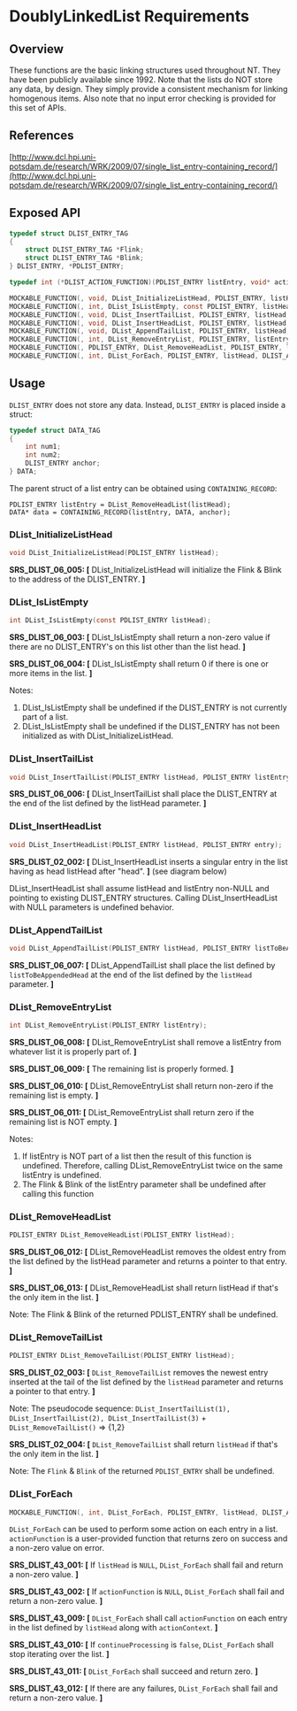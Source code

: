 DoublyLinkedList Requirements
================

## Overview

These functions are the basic linking structures used throughout NT.
They have been publicly available since 1992.
Note that the lists do NOT store any data, by design.
They simply provide a consistent mechanism for linking homogenous items. Also note that no input error checking is provided for this set of APIs.

## References

[http://www.dcl.hpi.uni-potsdam.de/research/WRK/2009/07/single_list_entry-containing_record/](http://www.dcl.hpi.uni-potsdam.de/research/WRK/2009/07/single_list_entry-containing_record/)

## Exposed API
```c
typedef struct DLIST_ENTRY_TAG
{
    struct DLIST_ENTRY_TAG *Flink;
    struct DLIST_ENTRY_TAG *Blink;
} DLIST_ENTRY, *PDLIST_ENTRY;

typedef int (*DLIST_ACTION_FUNCTION)(PDLIST_ENTRY listEntry, void* actionContext, bool* continueProcessing);

MOCKABLE_FUNCTION(, void, DList_InitializeListHead, PDLIST_ENTRY, listHead);
MOCKABLE_FUNCTION(, int, DList_IsListEmpty, const PDLIST_ENTRY, listHead);
MOCKABLE_FUNCTION(, void, DList_InsertTailList, PDLIST_ENTRY, listHead, PDLIST_ENTRY, listEntry);
MOCKABLE_FUNCTION(, void, DList_InsertHeadList, PDLIST_ENTRY, listHead, PDLIST_ENTRY, listEntry);
MOCKABLE_FUNCTION(, void, DList_AppendTailList, PDLIST_ENTRY, listHead, PDLIST_ENTRY, ListToAppend);
MOCKABLE_FUNCTION(, int, DList_RemoveEntryList, PDLIST_ENTRY, listEntry);
MOCKABLE_FUNCTION(, PDLIST_ENTRY, DList_RemoveHeadList, PDLIST_ENTRY, listHead);
MOCKABLE_FUNCTION(, int, DList_ForEach, PDLIST_ENTRY, listHead, DLIST_ACTION_FUNCTION, actionFunction, void*, actionContext);
```

## Usage

`DLIST_ENTRY` does not store any data. Instead, `DLIST_ENTRY` is placed inside a struct:

```c
typedef struct DATA_TAG
{
    int num1;
    int num2;
    DLIST_ENTRY anchor;
} DATA;
```

The parent struct of a list entry can be obtained using `CONTAINING_RECORD`:

```
PDLIST_ENTRY listEntry = DList_RemoveHeadList(listHead);
DATA* data = CONTAINING_RECORD(listEntry, DATA, anchor);
```

### DList_InitializeListHead
```c
void DList_InitializeListHead(PDLIST_ENTRY listHead);
```
**SRS_DLIST_06_005: [** DList_InitializeListHead will initialize the Flink & Blink to the address of the DLIST_ENTRY. **]**

### DList_IsListEmpty
```c
int DList_IsListEmpty(const PDLIST_ENTRY listHead);
```

**SRS_DLIST_06_003: [** DList_IsListEmpty shall return a non-zero value if there are no DLIST_ENTRY's on this list other than the list head. **]**

**SRS_DLIST_06_004: [** DList_IsListEmpty shall return 0 if there is one or more items in the list. **]**

Notes:
1.	DList_IsListEmpty shall be undefined if the DLIST_ENTRY is not currently part of a list.
2.	DList_IsListEmpty shall be undefined if the DLIST_ENTRY has not been initialized as with DList_InitializeListHead.

### DList_InsertTailList
```c
void DList_InsertTailList(PDLIST_ENTRY listHead, PDLIST_ENTRY listEntry);
```

**SRS_DLIST_06_006: [** DList_InsertTailList shall place the DLIST_ENTRY at the end of the list defined by the listHead parameter. **]**

### DList_InsertHeadList
```c
void DList_InsertHeadList(PDLIST_ENTRY listHead, PDLIST_ENTRY entry);
```

**SRS_DLIST_02_002: [** DList_InsertHeadList inserts a singular entry in the list having as head listHead after "head". **]** (see diagram below)

DList_InsertHeadList shall assume listHead and listEntry non-NULL and pointing to existing DLIST_ENTRY structures. Calling DList_InsertHeadList with NULL parameters is undefined behavior.

### DList_AppendTailList
```c
void DList_AppendTailList(PDLIST_ENTRY listHead, PDLIST_ENTRY listToBeAppendedHead);
```

**SRS_DLIST_06_007: [** DList_AppendTailList shall place the list defined by `listToBeAppendedHead` at the end of the list defined by the `listHead` parameter. **]**

### DList_RemoveEntryList
```c
int DList_RemoveEntryList(PDLIST_ENTRY listEntry);
```

**SRS_DLIST_06_008: [** DList_RemoveEntryList shall remove a listEntry from whatever list it is properly part of. **]**

**SRS_DLIST_06_009: [** The remaining list is properly formed. **]**

**SRS_DLIST_06_010: [** DList_RemoveEntryList shall return non-zero if the remaining list is empty. **]**

**SRS_DLIST_06_011: [** DList_RemoveEntryList shall return zero if the remaining list is NOT empty. **]**

Notes:
1.	If listEntry is NOT part of a list then the result of this function is undefined. Therefore, calling DList_RemoveEntryList twice on the same listEntry is undefined.
2.	The Flink & Blink of the listEntry parameter shall be undefined after calling this function

### DList_RemoveHeadList
```c
PDLIST_ENTRY DList_RemoveHeadList(PDLIST_ENTRY listHead);
```

**SRS_DLIST_06_012: [** DList_RemoveHeadList removes the oldest entry from the list defined by the listHead parameter and returns a pointer to that entry. **]**

**SRS_DLIST_06_013: [** DList_RemoveHeadList shall return listHead if that's the only item in the list. **]**

Note: The Flink & Blink of the returned PDLIST_ENTRY shall be undefined.

### DList_RemoveTailList
```c
PDLIST_ENTRY DList_RemoveTailList(PDLIST_ENTRY listHead);
```

**SRS_DLIST_02_003: [** `DList_RemoveTailList` removes the newest entry inserted at the tail of the list defined by the `listHead` parameter and returns a pointer to that entry. **]**

Note: The pseudocode sequence: `DList_InsertTailList(1), DList_InsertTailList(2), DList_InsertTailList(3)` + `DList_RemoveTailList()` => {1,2}

**SRS_DLIST_02_004: [** `DList_RemoveTailList` shall return `listHead` if that's the only item in the list. **]**

Note: The `Flink` & `Blink` of the returned `PDLIST_ENTRY` shall be undefined.

### DList_ForEach
```c
MOCKABLE_FUNCTION(, int, DList_ForEach, PDLIST_ENTRY, listHead, DLIST_ACTION_FUNCTION, actionFunction, void*, actionContext);
```
`DList_ForEach` can be used to perform some action on each entry in a list. `actionFunction` is a user-provided function that returns zero on success and a non-zero value on error.

**SRS_DLIST_43_001: [** If `listHead` is `NULL`, `DList_ForEach` shall fail and return a non-zero value. **]**

**SRS_DLIST_43_002: [** If `actionFunction` is `NULL`, `DList_ForEach` shall fail and return a non-zero value. **]**

**SRS_DLIST_43_009: [** `DList_ForEach` shall call `actionFunction` on each entry in the list defined by `listHead` along with `actionContext`. **]**

**SRS_DLIST_43_010: [** If `continueProcessing` is `false`, `DList_ForEach` shall stop iterating over the list. **]**

**SRS_DLIST_43_011: [** `DList_ForEach` shall succeed and return zero. **]**

**SRS_DLIST_43_012: [** If there are any failures, `DList_ForEach` shall fail and return a non-zero value. **]**

